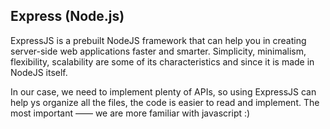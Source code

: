 ## Express (Node.js)
ExpressJS is a prebuilt NodeJS framework that can help you in creating server-side web applications faster and smarter. Simplicity, minimalism, flexibility, scalability are some of its characteristics and since it is made in NodeJS itself.

In our case, we need to implement plenty of APIs, so using ExpressJS can help ys organize all the files, the code is easier to read and implement. The most important —— we are more familiar with javascript :)
